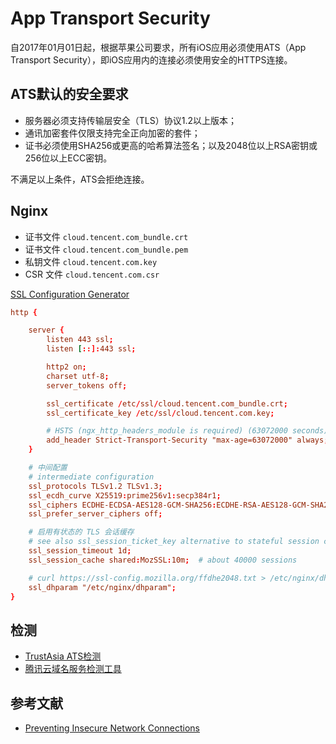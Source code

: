 # App Transport Security

自2017年01月01日起，根据苹果公司要求，所有iOS应用必须使用ATS（App Transport Security），即iOS应用内的连接必须使用安全的HTTPS连接。

## ATS默认的安全要求

- 服务器必须支持传输层安全（TLS）协议1.2以上版本；
- 通讯加密套件仅限支持完全正向加密的套件；
- 证书必须使用SHA256或更高的哈希算法签名；以及2048位以上RSA密钥或256位以上ECC密钥。

不满足以上条件，ATS会拒绝连接。

## Nginx

- 证书文件 `cloud.tencent.com_bundle.crt`
- 证书文件 `cloud.tencent.com_bundle.pem`
- 私钥文件 `cloud.tencent.com.key`
- CSR 文件 `cloud.tencent.com.csr`

[SSL Configuration Generator](https://ssl-config.mozilla.org/)

```nginx.conf
http {

    server {
        listen 443 ssl;
        listen [::]:443 ssl;

        http2 on;
        charset utf-8;
        server_tokens off;

        ssl_certificate /etc/ssl/cloud.tencent.com_bundle.crt;
        ssl_certificate_key /etc/ssl/cloud.tencent.com.key;

        # HSTS (ngx_http_headers_module is required) (63072000 seconds)
        add_header Strict-Transport-Security "max-age=63072000" always;
    }

    # 中间配置
    # intermediate configuration
    ssl_protocols TLSv1.2 TLSv1.3;
    ssl_ecdh_curve X25519:prime256v1:secp384r1;
    ssl_ciphers ECDHE-ECDSA-AES128-GCM-SHA256:ECDHE-RSA-AES128-GCM-SHA256:ECDHE-ECDSA-AES256-GCM-SHA384:ECDHE-RSA-AES256-GCM-SHA384:ECDHE-ECDSA-CHACHA20-POLY1305:ECDHE-RSA-CHACHA20-POLY1305:DHE-RSA-AES128-GCM-SHA256:DHE-RSA-AES256-GCM-SHA384:DHE-RSA-CHACHA20-POLY1305;
    ssl_prefer_server_ciphers off;

    # 启用有状态的 TLS 会话缓存
    # see also ssl_session_ticket_key alternative to stateful session cache
    ssl_session_timeout 1d;
    ssl_session_cache shared:MozSSL:10m;  # about 40000 sessions

    # curl https://ssl-config.mozilla.org/ffdhe2048.txt > /etc/nginx/dhparam
    ssl_dhparam "/etc/nginx/dhparam";
}
```

## 检测

- [TrustAsia ATS检测](https://myssl.com/ats.html)
- [腾讯云域名服务检测工具](https://cloud.tencent.com/product/tools)

## 参考文献

- [Preventing Insecure Network Connections](https://developer.apple.com/documentation/security/preventing-insecure-network-connections)

